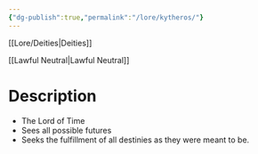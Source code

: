 ```yaml
---
{"dg-publish":true,"permalink":"/lore/kytheros/"}
---
```



[[Lore/Deities\|Deities]]

[[Lawful Neutral\|Lawful Neutral]]
# Description
- The Lord of Time
- Sees all possible futures
- Seeks the fulfillment of all destinies as they were meant to be.